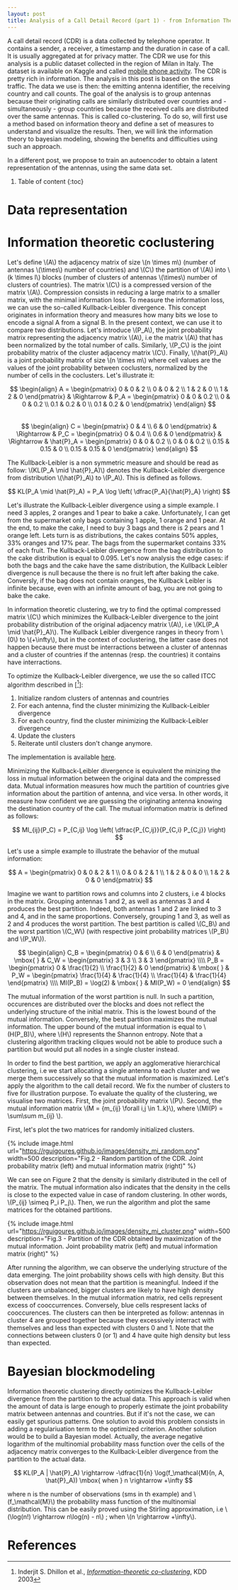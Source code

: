 ```yaml
---
layout: post
title: Analysis of a Call Detail Record (part 1) - from Information Theory to Bayesian Modeling
---
```

A call detail record (CDR) is a data collected by telephone operator. It contains a sender, a receiver, a timestamp and the duration in case of a call. It is usually aggregated at for privacy matter. The CDR we use for this analysis is a public dataset collected in the region of Milan in Italy. The dataset is available on Kaggle and called [mobile phone activity](https://www.kaggle.com/marcodena/mobile-phone-activity).
The CDR is pretty rich in information. The analysis in this post is based on the sms traffic. The data we use is then: the emitting antenna identifier, the receiving country and call counts. The goal of the analysis is to group antennas because their originating calls are similarly distributed over countries and - simultaneously - group countries because the received calls are distributed over the same antennas. This is called co-clustering. To do so, will first use a method based on information theory and define a set of measures to understand and visualize the results. Then, we will link the information theory to bayesian modeling, showing the benefits and difficulties using such an approach.

In a different post, we propose to train an autoencoder to obtain a latent representation of the antennas, using the same data set.

1. Table of content
{:toc} 

# Data representation

# Information theoretic coclustering

Let's define \\(A\\) the adjacency matrix of size \\(n \times m\\) (number of antennas \\(\times\\) number of countries) and \\(C\\) the partition of \\(A\\) into \\(k \times l\\) blocks (number of clusters of antennas \\(\times\\) number of clusters of countries). The matrix \\(C\\) is a compressed version of the matrix \\(A\\). Compression consists in reducing a large matrix to a smaller matrix, with the minimal information loss. To measure the information loss, we can use the so-called Kullback-Leibler divergence. This concept originates in information theory and measures how many bits we lose to encode a signal A from a signal B. In the present context, we can use it to compare two distributions. Let's introduce \\(P_A\\), the joint probability matrix representing the adjacency matrix \\(A\\), i.e the matrix \\(A\\) that has been normalized by the total number of calls. Similarly, \\(P_C\\) is the joint probability matrix of the cluster adjacency matrix \\(C\\). Finally, \\(\hat{P}_A\\) is a joint probability matrix of size \\(n \times m\\) where cell values are the values of the joint probability between coclusters, normalized by the number of cells in the coclusters. Let's illustrate it:

$$
\begin{align}
A = \begin{pmatrix}
0 & 0 & 2 \\
0 & 0 & 2 \\
1 & 2 & 0 \\
1 & 2 & 0
\end{pmatrix}
& \Rightarrow &
P_A = \begin{pmatrix}
0 & 0 & 0.2 \\
0 & 0 & 0.2 \\
0.1 & 0.2 & 0 \\
0.1 & 0.2 & 0
\end{pmatrix}
\end{align}
$$
<br>
$$
\begin{align}
C = \begin{pmatrix}
0 & 4 \\
6 & 0
\end{pmatrix}
& \Rightarrow &
P_C = \begin{pmatrix}
0 & 0.4 \\
0.6 & 0
\end{pmatrix}
& \Rightarrow &
\hat{P}_A = \begin{pmatrix}
0 & 0 & 0.2 \\
0 & 0 & 0.2 \\
0.15 & 0.15 & 0 \\
0.15 & 0.15 & 0
\end{pmatrix}
\end{align}
$$

The Kullback-Leibler is a non symmetric measure and should be read as follow: \\(KL(P_A \mid \hat{P}_A)\\) denotes the Kullback-Leibler divergence from distribution \\(\hat{P}_A\\) to \\(P_A\\). This is defined as follows.

$$
KL(P_A \mid \hat{P}_A) = P_A \log \left( \dfrac{P_A}{\hat{P}_A} \right)
$$

Let's illustrate the Kullback-Leibler divergence using a simple example. I need 3 apples, 2 oranges and 1 pear to bake a cake. Unfortunately, I can get from the supermarket only bags containing 1 apple, 1 orange and 1 pear. At the end, to make the cake, I need to buy 3 bags and there is 2 pears and 1 orange left. Lets turn is as distributions, the cakes contains 50% apples, 33% oranges and 17% pear. The bags from the supermarket contains 33% of each fruit. The Kullback-Leibler divergence from the bag distribution to the cake distribution is equal to 0.095. Let's now analysis the edge cases: if both the bags and the cake have the same distribution, the Kullback Leibler divergence is null because the there is no fruit left after baking the cake. Conversly, if the bag does not contain oranges, the Kullback Leibler is infinite because, even with an infinite amount of bag, you are not going to bake the cake.

In information theoretic clustering, we try to find the optimal compressed matrix \\(C\\) which minimizes the Kullback-Leibler divergence to the joint probability distribution of the original adjacency matrix \\(A\\), i.e \\(KL(P_A \mid \hat{P}_A)\\). The Kullback Leibler divergence ranges in theory from \\(0\\) to \\(+\infty\\), but in the context of coclustering, the latter case does not happen because there must be interractions between a cluster of antennas and a cluster of countries if the antennas (resp. the countries) it contains have interractions. 

To optimize the Kullback-Leibler divergence, we use the so called ITCC algorithm described in \[[^fn1]\]:

1. Initialize random clusters of antennas and countries
2. For each antenna, find the cluster minimizing the Kullback-Leibler divergence
3. For each country, find the cluster minimizing the Kullback-Leibler divergence
4. Update the clusters
5. Reiterate until clusters don't change anymore.

The implementation is available [here](https://github.com/rguigoures/CallDetailRecords).

Minimizing the Kullback-Leibler divergence is equivalent the minizing the loss in mutual information between the original data and the compressed data. Mutual information measures how much the partition of countries give information about the partition of antenna, and vice versa. In other words, it measure how confident we are guessing the originating antenna knowing the destination country of the call. The mutual information matrix is defined as follows:

$$
MI_{ij}(P_C) = P_{C,ij} \log \left( \dfrac{P_{C,ij}}{P_{C,i} P_{C,j}} \right)
$$

Let's use a simple example to illustrate the behavior of the mutual information:

$$ A = \begin{pmatrix}
0 & 0 & 2 & 1 \\
0 & 0 & 2 & 1 \\
1 & 2 & 0 & 0 \\
1 & 2 & 0 & 0
\end{pmatrix}
$$

Imagine we want to partition rows and columns into 2 clusters, i.e 4 blocks in the matrix. Grouping antennas 1 and 2, as well as antennas 3 and 4 produces the best partition. Indeed, both antennas 1 and 2 are linked to 3 and 4, and in the same proportions. Conversely, grouping 1 and 3, as well as 2 and 4 produces the worst partition.
The best partition is called \\(C_B\\) and the worst partition \\(C_W\\) (with respective joint probability matrices \\(P_B\\) and \\(P_W\\)).

$$
\begin{align}
C_B = \begin{pmatrix}
0 & 6 \\
6 & 0
\end{pmatrix}
& \mbox{ } &
C_W = \begin{pmatrix}
3 & 3 \\
3 & 3
\end{pmatrix}
\\\\
P_B = \begin{pmatrix}
0 & \frac{1}{2} \\
\frac{1}{2} & 0
\end{pmatrix}
& \mbox{ } &
P_W = \begin{pmatrix}
\frac{1}{4} & \frac{1}{4} \\
\frac{1}{4} & \frac{1}{4}
\end{pmatrix}
\\\\
MI(P_B) = \log(2) & \mbox{ } & MI(P_W) = 0
\end{align}
$$

The mutual information of the worst partition is null. In such a partition, occurences are distributed over the blocks and does not reflect the underlying structure of the initial matrix. This is the lowest bound of the mutual information. Conversely, the best partition maximizes the mutual information. The upper bound of the mutual information is equal to \\(H(P_B)\\), where \\(H\\) represents the Shannon entropy. Note that a clustering algorithm tracking cliques would not be able to produce such a partition but would put all nodes in a single cluster instead.

In order to find the best partition, we apply an agglomerative hierarchical clustering, i.e we start allocating a single antenna to each cluster and we merge them successively so that the mutual information is maximized. Let's apply the algorithm to the call detail record. We fix the number of clusters to five for illustration purpose. To evaluate the quality of the clustering, we visualise two matrices. First, the joint probability matrix \\(P\\). Second, the mutual information matrix \\(M = \{m_{ij} \forall i,j \in 1..k\}\\), where \\(MI(P) = \sum\sum m_{ij} \\).

First, let's plot the two matrices for randomly initialized clusters.

{% include image.html url="https://rguigoures.github.io/images/density_mi_random.png" width=500 description="Fig.2 - Random partition of the CDR. Joint probability matrix (left) and mutual information matrix (right)" %}

We can see on Figure 2 that the density is similarly distributed in the cell of the matrix. The mutual information also indicates that the density in the cells is close to the expected value in case of random clustering. In other words, \\(P_{ij} \simeq P_i P_j\\). Then, we run the algorithm and plot the same matrices for the obtained partitions.

{% include image.html url="https://rguigoures.github.io/images/density_mi_cluster.png" width=500 description="Fig.3 - Partition of the CDR obtained by maximization of the mutual information. Joint probability matrix (left) and mutual information matrix (right)" %}

After running the algorithm, we can observe the underlying structure of the data emerging. The joint probability shows cells with high density. But this observation does not mean that the partition is meaningful. Indeed if the clusters are unbalanced, bigger clusters are likely to have high density between themselves. In the mutual information matrix, red cells represent excess of cooccurrences. Conversely, blue cells respresent lacks of cooccurences. The clusters can then be interpreted as follow: antennas in cluster 4 are grouped together because they excessively interract with themselves and less than expected with clusters 0 and 1. Note that the connections between clusters 0 (or 1) and 4 have quite high density but less than expected.  


<script src="https://rguigoures.github.io/images/map_itcc.geojson"></script>



# Bayesian blockmodeling

Information theoretic clustering directly optimizes the Kullback-Leibler divergence from the partition to the actual data. This approach is valid when the amount of data is large enough to properly estimate the joint probability matrix between antennas and countries. But if it's not the case, we can easily get spurious patterns. One solution to avoid this problem consists in adding a regulariuation term to the optimized criterion. Another solution would be to build a Bayesian model. Actually, the average negative logarithm of the multinomial probability mass function over the cells of the adjacency matrix converges to the Kullback-Leibler divergence from the partition to the actual data.

$$
KL(P_A | \hat{P}_A) \rightarrow -\dfrac{1}{n} \log(f_\mathcal{M}(n, A, \hat{P}_A)) \mbox{ when } n \rightarrow +\infty
$$

where n is the number of observations (sms in th example) and \\(f_\mathcal{M}\\) the probability mass function of the multinomial distribution. This can be easily proved using the Stirling approximation, i.e \\(\log(n!) \rightarrow n\log(n) - n\\) ; when \\(n \rightarrow +\infty\\). 


# References

[^fn1]: Inderjit S. Dhillon et al., [_Information-theoretic co-clustering_](http://www.cs.utexas.edu/users/inderjit/public_papers/kdd_cocluster.pdf), KDD 2003
